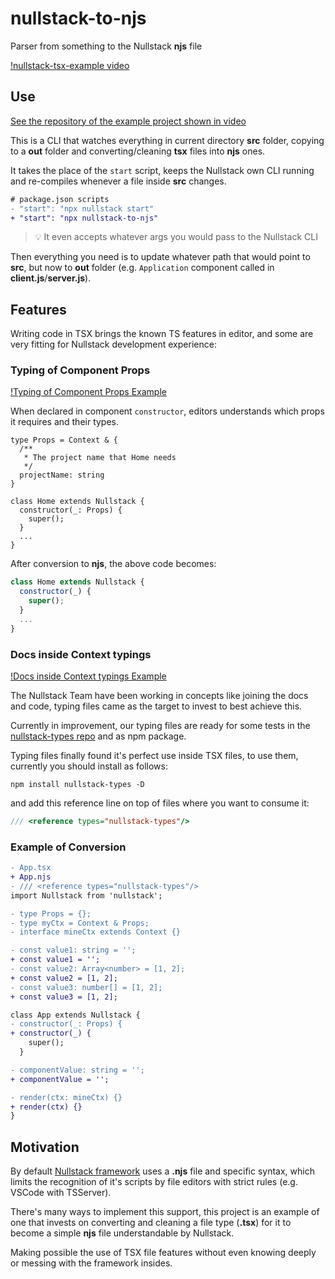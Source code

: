 # nullstack-to-njs
Parser from something to the Nullstack **njs** file

[!nullstack-tsx-example video](../assets/nullstack-tsx-example.mp4)

## Use

[See the repository of the example project shown in video](https://github.com/GuiDevloper/nullstack-tsx-example)

This is a CLI that watches everything in current directory **src** folder, copying to a **out** folder and converting/cleaning **tsx** files into **njs** ones.

It takes the place of the `start` script, keeps the Nullstack own CLI running and re-compiles whenever a file inside **src** changes.

```diff
# package.json scripts
- "start": "npx nullstack start"
+ "start": "npx nullstack-to-njs"
```

> 💡 It even accepts whatever args you would pass to the Nullstack CLI

Then everything you need is to update whatever path that would point to **src**, but now to **out** folder (e.g. `Application` component called in **client.js**/**server.js**).

## Features

Writing code in TSX brings the known TS features in editor, and some are very fitting for Nullstack development experience:

### Typing of Component Props

[!Typing of Component Props Example](./assets/component-props-typing.png)

When declared in component `constructor`, editors understands which props it requires and their types.

```tsx
type Props = Context & {
  /**
   * The project name that Home needs
   */
  projectName: string
}

class Home extends Nullstack {
  constructor(_: Props) {
    super();
  }
  ...
}
```

After conversion to **njs**, the above code becomes:

```jsx
class Home extends Nullstack {
  constructor(_) {
    super();
  }
  ...
}
```

### Docs inside Context typings

[!Docs inside Context typings Example](./assets/context-typing-docs.png)

The Nullstack Team have been working in concepts like joining the docs and code, typing files came as the target to invest to best achieve this.

Currently in improvement, our typing files are ready for some tests in the [nullstack-types repo](https://github.com/GuiDevloper/nullstack-types) and as npm package.

Typing files finally found it's perfect use inside TSX files, to use them, currently you should install as follows:

```
npm install nullstack-types -D
```

and add this reference line on top of files where you want to consume it:

```jsx
/// <reference types="nullstack-types"/>
```

### Example of Conversion

```diff
- App.tsx
+ App.njs
- /// <reference types="nullstack-types"/>
import Nullstack from 'nullstack';

- type Props = {};
- type myCtx = Context & Props;
- interface mineCtx extends Context {}

- const value1: string = '';
+ const value1 = '';
- const value2: Array<number> = [1, 2];
+ const value2 = [1, 2];
- const value3: number[] = [1, 2];
+ const value3 = [1, 2];

class App extends Nullstack {
- constructor(_: Props) {
+ constructor(_) {
    super();
  }

- componentValue: string = '';
+ componentValue = '';

- render(ctx: mineCtx) {}
+ render(ctx) {}
}
```

## Motivation

By default [Nullstack framework](https://nullstack.app) uses a **.njs** file  and specific syntax, which limits the recognition of it's scripts by file editors with strict rules (e.g. VSCode with TSServer).

There's many ways to implement this support, this project is an example of one that invests on converting and cleaning a file type (**.tsx**) for it to become a simple **njs** file understandable by Nullstack.

Making possible the use of TSX file features without even knowing deeply or messing with the framework insides.
